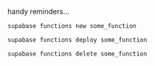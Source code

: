 handy reminders...

    supabase functions new some_function

    supabase functions deploy some_function

    supabase functions delete some_function
